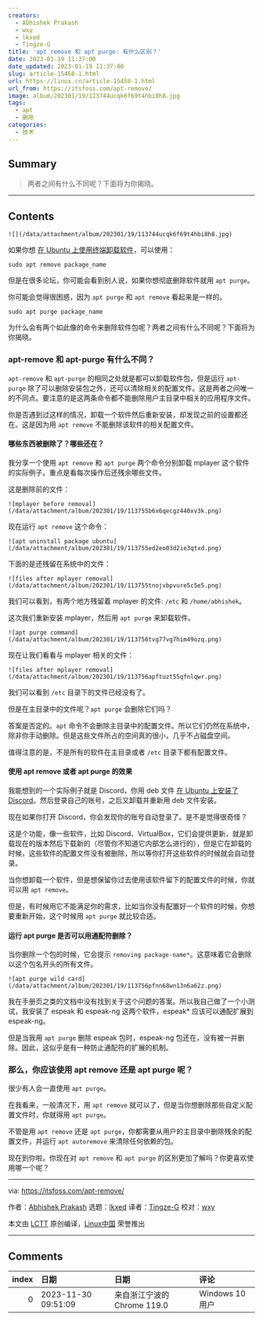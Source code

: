 ```yaml
---
creators:
  - Abhishek Prakash
  - wxy
  - lkxed
  - Tingze-G
title: 'apt remove 和 apt purge: 有什么区别？'
date: 2023-01-19 11:37:00
date_updated: 2023-01-19 11:37:00
slug: article-15458-1.html
url: https://linux.cn/article-15458-1.html
url_from: https://itsfoss.com/apt-remove/
image: album/202301/19/113744ucqk6f69t4hbi8h8.jpg
tags:
  - apt
  - 删除
categories:
  - 技术
---
```


## Summary

> 两者之间有什么不同呢？下面将为你揭晓。

***

<!-- more -->

## Contents

`![](/data/attachment/album/202301/19/113744ucqk6f69t4hbi8h8.jpg)`

如果你想 [在 Ubuntu 上使用终端卸载软件](https://itsfoss.com/apt-remove/)，可以使用：

```shell
sudo apt remove package_name
```

但是在很多论坛，你可能会看到别人说，如果你想彻底删除软件就用 `apt purge`。

你可能会觉得很困惑，因为 `apt purge` 和 `apt remove` 看起来是一样的。

```shell
sudo apt purge package_name
```

为什么会有两个如此像的命令来删除软件包呢？两者之间有什么不同呢？下面将为你揭晓。

### apt-remove 和 apt-purge 有什么不同？

`apt-remove` 和 `apt-purge` 的相同之处就是都可以卸载软件包，但是运行 `apt-purge` 除了可以删除安装包之外，还可以清除相关的配置文件。这是两者之间唯一的不同点。要注意的是这两条命令都不能删除用户主目录中相关的应用程序文件。

你是否遇到过这样的情况，卸载一个软件然后重新安装，却发现之前的设置都还在。这是因为用 `apt remove` 不能删除该软件的相关配置文件。

#### 哪些东西被删除了？哪些还在？

我分享一个使用 `apt remove` 和 `apt purge` 两个命令分别卸载 mplayer 这个软件的实际例子。重点是看每次操作后还残余哪些文件。

这是删除前的文件：

`![mplayer before removal](/data/attachment/album/202301/19/113755b6x6qecgz440xv3k.png)`

现在运行 `apt remove` 这个命令：

`![apt uninstall package ubuntu](/data/attachment/album/202301/19/113755ed2eo03d2ie3qtxd.png)`

下面的是还残留在系统中的文件：

`![files after mplayer removal](/data/attachment/album/202301/19/113755tnojvbpvure5c5e5.png)`

我们可以看到，有两个地方残留着 mplayer 的文件: `/etc` 和 `/home/abhishek`。

这次我们重新安装 mplayer，然后用 `apt purge` 来卸载软件。

`![apt purge command](/data/attachment/album/202301/19/113756tvg77vg7him49ozq.png)`

现在让我们看看与 mplayer 相关的文件：

`![files after mplayer removal](/data/attachment/album/202301/19/113756apftuzt55qfnlqwr.png)`

我们可以看到 `/etc` 目录下的文件已经没有了。

但是在主目录中的文件呢？`apt purge` 会删除它们吗？

答案是否定的。`apt` 命令不会删除主目录中的配置文件。所以它们仍然在系统中，除非你手动删除。但是这些文件所占的空间真的很小，几乎不占磁盘空间。

值得注意的是，不是所有的软件在主目录或者 `/etc` 目录下都有配置文件。

#### 使用 apt remove 或者 apt purge 的效果

我能想到的一个实际例子就是 Discord，你用 deb 文件 [在 Ubuntu 上安装了 Discord](https://itsfoss.com/install-discord-linux/)。然后登录自己的账号，之后又卸载并重新用 deb 文件安装。

现在如果你打开 Discord，你会发现你的账号自动登录了。是不是觉得很奇怪？

这是个功能，像一些软件，比如 Discord、VirtualBox，它们会提供更新，就是卸载现在的版本然后下载新的（尽管你不知道它内部怎么进行的），但是它在卸载的时候，这些软件的配置文件没有被删除，所以等你打开这些软件的时候就会自动登录。

当你想卸载一个软件，但是想保留你过去使用该软件留下的配置文件的时候，你就可以用 `apt remove`。

但是，有时候用它不能满足你的需求，比如当你没有配置好一个软件的时候，你想要重新开始，这个时候用 `apt purge` 就比较合适。

#### 运行 apt purge 是否可以用通配符删除？

当你删除一个包的时候，它会提示 `removing package-name*`。这意味着它会删除以这个包名开头的所有文件。

`![apt purge wild card](/data/attachment/album/202301/19/113756pfnn68wn13n6a62z.png)`

我在手册页之类的文档中没有找到关于这个问题的答案。所以我自己做了一个小测试，我安装了 espeak 和 espeak-ng 这两个软件，espeak\* 应该可以通配扩展到 espeak-ng。

但是当我用 `apt purge` 删除 espeak 包时，espeak-ng 包还在，没有被一并删除。因此，这似乎是有一种防止通配符的扩展的机制。

### 那么，你应该使用 apt remove 还是 apt purge 呢？

很少有人会一直使用 `apt purge`。

在我看来，一般清况下，用 `apt remove` 就可以了，但是当你想删除那些自定义配置文件时，你就得用 `apt purge`。

不管是用 `apt remove` 还是 `apt purge`，你都需要从用户的主目录中删除残余的配置文件，并运行 `apt autoremove` 来清除任何依赖的包。

现在到你啦。你现在对 `apt remove` 和 `apt purge` 的区别更加了解吗？你更喜欢使用哪一个呢？

---

via: <https://itsfoss.com/apt-remove/>

作者：[Abhishek Prakash](https://itsfoss.com/) 选题：[lkxed](https://github.com/lkxed) 译者：[Tingze-G](https://github.com/Tingze-G) 校对：[wxy](https://github.com/wxy)

本文由 [LCTT](https://github.com/LCTT/TranslateProject) 原创编译，[Linux中国](https://linux.cn/) 荣誉推出

***

## Comments

|   index | 日期                | 日期                                        | 评论   |
|--------:|:--------------------|:--------------------------------------------|:-------|
|       0 | 2023-11-30 09:51:09 | 来自浙江宁波的 Chrome 119.0|Windows 10 用户 | 了解啦 |
